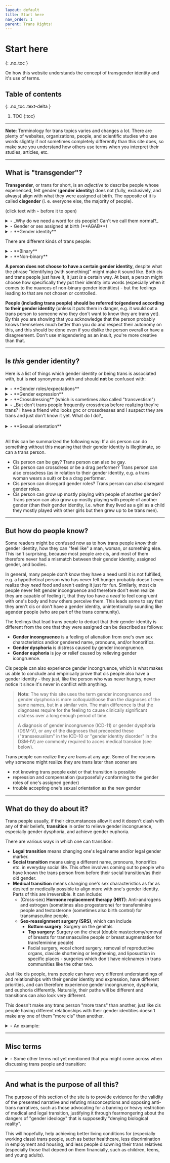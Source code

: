 ```yaml
---
layout: default
title: Start here
nav_order: 1
parent: Trans Rights!
---
```

<script> jtd.setTheme('green'); </script>
# Start here
{: .no_toc }

On how this website understands the concept of transgender identity and it's use of terms.

## Table of contents
{: .no_toc .text-delta }

1. TOC
{:toc}

---
**Note**: Terminology for trans topics varies and changes a lot. There are plenty of websites, organizations, people, and scientific studies who use words slightly if not sometimes completely differently than this site does, so make sure you understand how others use terms when you interpret their studies, articles, etc.

---

## What is "transgender"?

**Transgender**, or trans for short, is an _adjective_ to describe people whose experienced, felt gender (**gender identity**) does not (fully, exclusively, and always) align with what they were assigned at birth. The opposite of it is called **cisgender** (i. e. everyone else, the majority of people). 

(click text with ‣ before it to open)

<details>
	<summary markdown="1"> ‣ _Why do we need a word for cis people? Can't we call them normal?_ 
</summary>

<section markdown="1">

> It's the same reason you don't say "Black and normal people" even when in a majority-white country: The word "normal" is used not just in a statistical, but also judging way by most people. Calling something "normal" implies the other is not normal, which implies it is sick, perverted, immoral, wrong, crazy, etc. **Saying "cis" de-stigmatizes trans people.**

> There's also a lesser chance of misunderstanding when saying "cis", because it's specific and accurate regardless of context and of who you're talking to. An example: When talking to a room full of trans people it'd be odd to refer to cis people (the minority within such a room, i.e. not the statistical norm) as "normal", especially if to most people in that room, being trans feels more normal than being cis (since they don't know anything else). **Saying "cis" makes sure everyone knows what you mean.**

	</section>
</details>

<details>
	<summary markdown="1"> ‣ Gender or sex assigned at birth (**AGAB**) 
</summary>
<section markdown="1">

> refers to the sex and consequentially gender identity that doctors thought a child would grow up to be at birth, usually based on the appearance of their external genitalia. 
> - For example, a baby is born with a penis, and the doctors assume that all the baby's internal organs, sex chromosomes, and their later hormonal development during puberty and self-perception do or will align with maleness.
> - It usually corresponds to the actual natal sex, which is why doctors do it this way. But that's not always the case, such as in the case of some [intersex people](!!!) who were (sometimes forcibly/surgically) assigned male or female rather than intersex at birth (AIAB) and raised accordingly. They can also be trans as in relation to what they were raised as, hence saying AGAB instead of natal sex in the definition of "transgender" is more accurate and inclusive of them. The terms AGAB and it's derivatives originated in the intersex community.

	</section>
</details>

<details>
	<summary markdown="1"> ‣ **Gender identity** 
</summary>
<section markdown="1">

> is a person's internal sense/feeling of who they are regarding gender (also sometimes called experienced or felt gender). It is often roughly split into 2 main aspects:
> 1. Social aspect: What a person feels they are _ought_ to be referred to and seen as (e.g. pronouns, honorifics, etc.), what social role they and their bodies ought to occupy in society (regardless of whether they already do or not).
> 2. Bodily aspect (could also be called "sex identity"): What a person feels their bodies _ought_ to be like in terms of sex characteristics (e.g. chest, voice pitch, hairiness, etc.) (regardless of whether they already do or not).

More on how one knows their gender identity later on.

	</section>
</details>


There are different kinds of trans people:

<details>
	<summary markdown="1"> ‣ **Binary** 
</summary>
<section markdown="1">

> A **trans man** is someone who has a male gender identity but was assigned something else at birth, i. e. either assigned female at birth (**AFAB**) or (much more rarely) assigned intersex at birth (**AIAB**). Most trans men use he/him pronouns.

> **FtM** (female-to-male) is an acronym often used as a synonym for trans men, but which is slightly controversial, as some trans men dislike it since it mentiones their assigned gender. Others on the other hand prefer the term FtM because it illustrates the journey they had to go through to arrive where they are.

> **Trans woman** and **MtF** are the corresponding versions of trans man and FtM but for **AMAB** (assigned male at birth) and AIAB people who have a female gender identity. Most trans women use she/her pronouns.

	</section>
</details>

<details>
	<summary markdown="1"> ‣ **Non-binary** 
</summary>
<section markdown="1">

> A **non-binary person** is someone whose gender identity does not exclusively, fully, or always fall into the binary gender categories of male and female. In English, they tend to use they/them pronouns, more rarely neopronouns or it-pronouns (only use the latter if explicitly requested, as it is otherwise dehumanizing), some combination of, or all of them. They could have 
> - no gender identity (agender, genderless), 
> - only partly identify with a gender identity (demigender, e.g. demiboy/-girl), 
> - have an intermediate gender identity (neutrois), 
> - a combination of the binary genders (multigender, bigender, pangender,...), 
> - a third gender outside the male-female spectrum (e.g. maverique) 
> - or their gender identity might be repeadetly changing between a set group of various gender identities (genderfluid).

**Transmasculine** is a broader term that includes all AFAB trans people who have (to whatever extent) a more masculine gender identity than assigned, and **transfeminine** is the corresponding term for AMAB people. They include binary as well as non-binary trans people.

	</section>
</details>

**A person does not choose to have a certain gender identity**, despite what the phrase "identifying (with something)" might make it sound like. Both cis and trans people just have it, it just _is_ a certain way. At best, a person might choose how specifically they put their identity into words (especially when it comes to the nuances of non-binary gender identities) - but the feelings leading to that are not chosen or controlled.

**People (including trans people) should be referred to/gendered according to their gender identity** (unless it puts them in danger, e.g. it would out a trans person to someone who they don't want to know they are trans yet). 
By this you are showing that you acknowledge that the person probably knows themselves much better than you do and respect their autonomy on this, and this should be done even if you dislike the person overall or have a disagreement. Don't use misgendering as an insult, you're more creative than that.

---

## Is _this_ gender identity?

Here is a list of things which gender identity or being trans is associated with, but is **not** synonymous with and should **not** be confused with:

<details> 
	<summary markdown="1"> ‣ **Gender roles/expectations** 
</summary>
<section markdown="1">
> What society expects of people who it perceives as a certain sex is seperate from what a person feels they are ought to be perceived as.
	</section>
	</details>

<details>
	<summary markdown="1">  ‣ **Gender expression** 
</summary>
<section markdown="1">

> This refers to various expressions that are gendered in a given society, such as certain clothes, hairstyles, behaviors, and body traits of a person. A person often uses them, as far as they can voluntary choose some of them, to signify their gender identity to the world, e. g. a woman wears a dress to signify that she is a woman. 

> However, this doesn't always have to be the case, e.g. a woman wears short hair even though the society she lives in regards this as a masculine gender expression. She doesn't stop being a woman by this, since she does this not because she wants to express that she is a man, but because she just likes it better this way and either sees it as a genderless act (hence wears it regardless of her gender identity), a rebellion against gender roles, or because she has a different view/concept of her womanhood that includes aspects others regard as masculine.

> A gender expression that does not align with society's expectations for gender expressions of one's gender identity can be described as **gender non-conforming (gnc)**. This is _not_ a gender identity, but a descriptor of gender expression as it relates to a person's gender identity in the context of a given society.

> Just like cis people can be gnc (i. e. cis man wears a dress, cis woman wears short hair), so can trans people (i. e. trans man wears a dress, trans woman wears short hair). None of them stop being their gender identity just for being gnc.
	</section>
</details>

<details>
	<summary markdown="1"> ‣ **Crossdressing** (which is sometimes also called "transvestism")
</summary>
<section markdown="1">

> Crossdressing is the act of wearing clothes, hairstyles, make-up, etc. that a given society typically associates with a different (usually binary) gender identity than one's own. It can in some sense be seen as an extreme form of gnc. 

> Drag performers are a specific subset of crossdressers that exaggerate and parody gender roles for entertainment or critique.

> **Crossdressing differs fundamentally from being trans** in that a crossdresser does so for the sake of entertainment, while a trans person "crossdresses" as in relation to their assigned gender to express their authentic self. Calling a trans person a crossdresser even though they always dress in a conforming way _in relation to their gender identity_ is insulting because it implies their trans identity is a joke, entertainment, in a word, disingenuous.
	</section>
</details>

<details>
	<summary markdown="1"> ‣ _But don't trans people frequently crossdress before realizing they're trans? I have a friend who looks gnc or crossdresses and I suspect they are trans and just don't know it yet. What do I do?_
</summary>
<section markdown="1">

> It's true that trans people often look like cis gnc people or even experiment with crossdressing before they realize they're trans and/or let you know.
But please do not pressure a seemingly cis gnc person you know to tell you whether they are trans or not.

> If they are trans they would tell you when they feel ready, don't put them on the spot or put pressure on them.
And if they aren't trans, the question becomes redundant.
The majority of people who are gnc as in relation to their assigned gender are not trans, and not all trans people are gnc as in relation to their assigned gender before they come out.

> If you see a gnc cis person and worry that they are actually trans, but just haven't realized yet because they don't know trans people exist: Casually bring up the topic of trans 
people and the possibilities of transition (see below) without making any connections or references to them personally. This
way you can be sure they know trans people and the option to transition exists, as well as signalling that you'd be accepting of them if they came out to you, all without putting them on the spot.

	</section>
</details>
<br>
<details>
	<summary markdown="1"> ‣ **Sexual orientation**
</summary>
<section markdown="1">

> Sexual orientation describes what gender(s) a person is typically sexually and/or romantically able to be attracted to, not who they see themselves as. Gender identity and sexual orientation are seperate aspects of a person's self.

> A cis man can love another man without this meaning that he must be a woman or must become a woman. The same goes for trans men: A trans man can be attracted exclusively to other men, whithout this meaning he's not "really trans" or a straight woman after all.

> Upon hearing this, some might be confused as to why someone would want to become a man if this makes him gay/he stops being heterosexual. After all, if a gay trans man continued to live as woman, he would be perceived heterosexual by others and this would have made life much easier. 

> This confusion comes from the misunderstanding that trans people are transitioning for the sake of others or for an easier life, e.g. to "become" heterosexual as their new gender and thereby please society, to "fix" their homosexuality that they would have if they lived as their assigned gender. 

> In reality, trans people transition first and foremost out of a need for authenticity that all people have to some degree. A gay trans man transitions simply because that's just who he truly is, he has no choice in the matter just like cis people do not choose their orientation. He feels alienated from the idea of himself as a woman (who only happens to be straight), while living his life as a man (who happens to be gay) feels most authentic. That authenticity means more to him than the prejudices of the world.

> The same applies to lesbian trans women and straight trans people: The latter do not transition to escape homosexuality, but to achieve authenticity (which happens to not include homosexuality, but that's of secondary importance).

> Trans people can also be bisexual, asexual, or aromantic.

	</section>
</details>
<br>

All this can be summarized the following way: If a cis person can do something without this meaning that their gender identity is illegitimate, so can a trans person.
- Cis person can be gay? Trans person can also be gay.
- Cis person can crossdress or be a drag performer? Trans person can also crossdress (as in relation to their gender identity, e.g. a trans woman wears a suit) or be a drag performer.
- Cis person can disregard gender roles? Trans person can also disregard gender roles.
- Cis person can grow up mostly playing with people of another gender? Trans person can also grow up mostly playing with people of another gender (than their gender identity, i.e. when they lived as a girl as a child they mostly played with other girls but then grew up to be trans men).

---

## But how do people know?

Some readers might be confused now as to how trans people _know_ their gender identity, how they can "feel like" a man, woman, or something else. This isn't surprising, because most people are cis, and most of them therefore never had a mismatch between their gender identity, assigned gender, and bodies.

In general, many people don't know they have a need until it is not fulfilled, e.g. a hypothetical person who has never felt hunger probably doesn't even realize they _need_ food and aren't eating it just for fun. Similarly, most cis people never felt gender incongruence and therefore don't even realize they are capable of feeling it, that they too have a _need_ to feel congruent with one's body and how others perceive them. This leads some to say that they aren't cis or don't have a gender identity, unintentionally sounding like agender people (who are part of the trans community).

The feelings that lead trans people to deduct that their gender identity is different from the one that they were assigned can be described as follows:
- **Gender incongruence** is a feeling of alienation from one's own sex characteristics and/or gendered name, pronouns, and/or honorifics.
- **Gender dysphoria** is distress caused by gender incongruence.
- **Gender euphoria** is joy or relief caused by relieving gender icongruence.

Cis people can also experience gender incongruence, which is what makes us able to conclude and empirically prove that cis people also have a gender identity - they just, like the person who was never hungry, never notice it since it's never in conflict with anything.

> **Note**: The way this site uses the term gender incongruence and gender dysphoria is more colloquial/loose than the diagnoses of the same names, but in a similar vein. The main difference is that the diagnoses require for the feeling to cause clinically significant distress over a long enough period of time.
> 
> A diagnosis of gender incongruence (ICD-11) or gender dysphoria (DSM-V), or any of the diagnoses that preceeded these ("transsexualism" in the ICD-10 or "gender identity disorder" in the DSM-IV) are commonly required to acces medical transiion (see below). 

Trans people can realize they are trans at any age. Some of the reasons why someone might realize they are trans later than sooner are 
- not knowing trans people exist or that transition is possible
- repression and compensation (purposefully conforming to the gender roles of one's assigned gender)
- trouble accepting one's sexual orientation as the new gender

---

## What do they do about it?

Trans people usually, if their circumstances allow it and it doesn't clash with any of their beliefs, **transition** in order to relieve gender incongruence, especially gender dysphoria, and achieve gender euphoria. 

There are various ways in which one can transition:
- **Legal transition** means changing one's legal name and/or legal gender marker.
- **Social transition** means using a different name, pronouns, honorifics etc. in everyday social life. This often involves coming out to people who have known the trans person from before their social transition/as their old gender.
- **Medical transition** means changing one's sex characteristics as far as desired or medically possible to align more with one's gender identity. Parts of this are irreversible. It can include:
	- (Cross-sex) **Hormone replacement therapy (HRT)**: Anti-androgens and estrogen (sometimes also progesterone) for transfeminine people and testosterone (sometimes also birth control) for transmasculine people.
	- **Sex-reassignment surgery (SRS)**, which can include
		- **Bottom surgery**: Surgery on the genitals
		- **Top surgery**: Surgery on the chest (double mastectomy/removal of breasts for transmasculine people or breast augmentation for transfeminine people)
		- Facial surgery, vocal chord surgery, removal of reproductive organs, clavicle shortening or lengthening, and liposuction in specific places - surgeries which don't have nicknames in trans communities like the other two.

Just like cis people, trans people can have very different understandings of and relationships with their gender identity and expression, have different priorities, and can therefore experience gender incongruence, dysphoria, and euphoria differently. Naturally, their paths will be different and transitions can also look very different.

This doesn't make any trans person "more trans" than another, just like cis people having different relationships with their gender identities doesn't make any one of them "more cis" than another.

<details>
	<summary markdown="1"> ‣ An example: 
</summary>
<section markdown="1">

> To one trans man, the most important aspect of his manhood can be getting genital surgery, but he's okay with having a larger chest because he sees breasts as gender neutral. Another might be asexual and apathetic to his genitals, so going through the trouble of bottom surgery is just not worth it for him, but might care a lot about his sillhouette and seek out top surgery as fast as possible. A third trans man might be content with just hormones, because a deeper voice is the only central part of his manhood, while another might want all available procedures and still not be content due to the limitations of current trans medicine. 

> In the same fashion, there are cis men who are more or less hairy, care more or less about their chest or beards or voice pitch, etc. There are even some that would be fine with having different genitalia or would even prefer it if it makes their sexual lives easier/less messy, and some that are jealous of the ability to give birth.

> The same also applies to women and non-binary people, of course. 

	</section>
</details>

---

## Misc terms

<details>
	<summary markdown="1"> ‣ Some other terms not yet mentioned that you might come across when discussing trans people and transition:
</summary>
<section markdown="1">

- **Passing (as something)** means someone is initially perceived as something by others. For example, someone who passes as a man is someone who people assume is a man upon meeting and interacting.
- (Going) **stealth** means living a life where nobody or very few, close people know that you are trans. You don't reveal it to people and are no longer frequently around those who knew you from before your social transition.
- Some synonyms for AGAB:
	- Designated gender at birth (DGAB)
	- Gender assigned at birth (GAAB)
	- Gender designated at birth (GDAB)
- Some synonyms for SRS:
	- gender-confirmation surgery (GCS) - Probably the most popular one besides SRS.
	- gender-affirming surgery (GAS) - Has a rather... unfortunate acronym.
	- gender-reassignment surgery (GRS) - Very unpopular among trans people and inaccurate, since a person's gender doesn't change with surgery, their sex characteristics do.
	- sex change operation (very colloquial)
	- sex realignment surgery (rarely used)

	</section>
</details>

---

## And what is the purpose of all this?

The purpose of this section of the site is to provide evidence for the validity of the presented narrative and refuting misconceptions and opposing anti-trans narratives, 
such as those advocating for a banning or heavy restriction of medical and legal transition, justifying it through fearmongering about the dangers of "gender ideology" that is supposedly "denying biological reality". 

This will hopefully, help achieving better living conditions for (especially working class) trans people, such as better healthcare, less discrimination in employment and housing, and less people disowning their trans relatives (especially those that depend on them financially, such as children, teens, and young adults).
